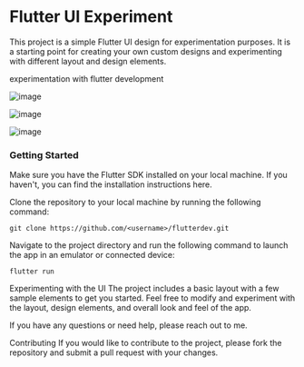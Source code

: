 # Flutter UI Experiment 

This project is a simple Flutter UI design for experimentation purposes. It is a starting point for creating your own custom designs and experimenting with different layout and design elements.

experimentation with flutter development

![image](https://user-images.githubusercontent.com/98181667/213954978-40d4012f-f3bd-43c5-896e-ac86e008e737.png)

![image](https://user-images.githubusercontent.com/98181667/213955010-bb00c0f6-c14e-44fb-8e11-036e59698821.png)

![image](https://user-images.githubusercontent.com/98181667/213955036-a9565813-bfb6-41eb-b4d8-d217444ca4c0.png)

### Getting Started

Make sure you have the Flutter SDK installed on your local machine. If you haven't, you can find the installation instructions here.

Clone the repository to your local machine by running the following command:

```
git clone https://github.com/<username>/flutterdev.git
```

Navigate to the project directory and run the following command to launch the app in an emulator or connected device:

```
flutter run
```

Experimenting with the UI
The project includes a basic layout with a few sample elements to get you started. Feel free to modify and experiment with the layout, design elements, and overall look and feel of the app.

If you have any questions or need help, please reach out to me.

Contributing
If you would like to contribute to the project, please fork the repository and submit a pull request with your changes.
